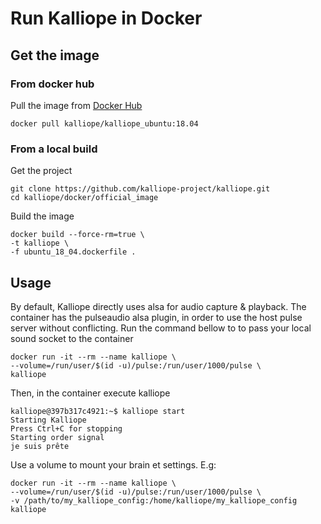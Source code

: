 # Run Kalliope in Docker

## Get the image

### From docker hub

Pull the image from [Docker Hub](https://hub.docker.com/r/kalliope/kalliope_ubuntu)
```
docker pull kalliope/kalliope_ubuntu:18.04
```

### From a local build

Get the project
```
git clone https://github.com/kalliope-project/kalliope.git
cd kalliope/docker/official_image
```

Build the image
```
docker build --force-rm=true \
-t kalliope \
-f ubuntu_18_04.dockerfile .
```

## Usage

By default, Kalliope directly uses alsa for audio capture & playback.
The container has the pulseaudio alsa plugin, in order to use the host pulse server without conflicting.
Run the command bellow to to pass your local sound socket to the container
```
docker run -it --rm --name kalliope \
--volume=/run/user/$(id -u)/pulse:/run/user/1000/pulse \
kalliope
```

Then, in the container execute kalliope
```
kalliope@397b317c4921:~$ kalliope start
Starting Kalliope
Press Ctrl+C for stopping
Starting order signal
je suis prête
```

Use a volume to mount your brain et settings. E.g:
```
docker run -it --rm --name kalliope \
--volume=/run/user/$(id -u)/pulse:/run/user/1000/pulse \
-v /path/to/my_kalliope_config:/home/kalliope/my_kalliope_config
kalliope
```
